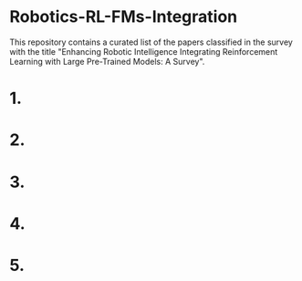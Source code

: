 # Robotics-RL-FMs-Integration
This repository contains a curated list of the papers classified in the survey with the title "Enhancing Robotic
Intelligence Integrating
Reinforcement
Learning with Large
Pre-Trained Models: A
Survey".
# 1. 
# 2. 
# 3. 
# 4. 
# 5. 

